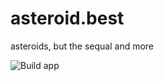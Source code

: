 # asteroid.best
asteroids, but the sequal and more

![Build app](https://github.com/brmenchl/asteroids-2/workflows/Build%20app/badge.svg)
